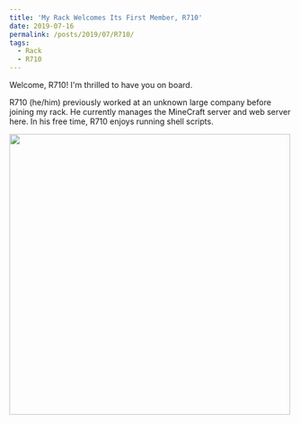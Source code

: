 ```yaml
---
title: 'My Rack Welcomes Its First Member, R710'
date: 2019-07-16
permalink: /posts/2019/07/R710/
tags:
  - Rack
  - R710
---
```


Welcome, R710! I'm thrilled to have you on board.

R710 (he/him) previously worked at an unknown large company before joining my rack. He currently manages the MineCraft server and web server here. In his free time, R710 enjoys running shell scripts.


<img src='/images/blogs/R710.png' width="500px">